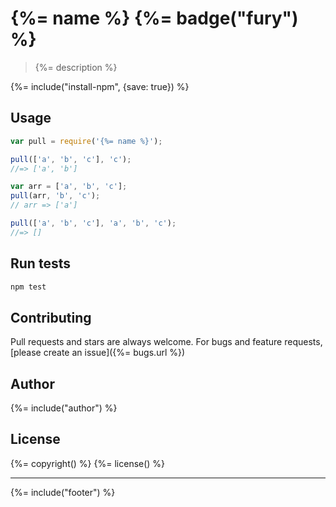 # {%= name %} {%= badge("fury") %}

> {%= description %}

{%= include("install-npm", {save: true}) %}

## Usage

```js
var pull = require('{%= name %}');

pull(['a', 'b', 'c'], 'c');
//=> ['a', 'b']

var arr = ['a', 'b', 'c'];
pull(arr, 'b', 'c');
// arr => ['a']

pull(['a', 'b', 'c'], 'a', 'b', 'c');
//=> []
```

## Run tests

```bash
npm test
```

## Contributing
Pull requests and stars are always welcome. For bugs and feature requests, [please create an issue]({%= bugs.url %})

## Author
{%= include("author") %}

## License
{%= copyright() %}
{%= license() %}

***

{%= include("footer") %}
